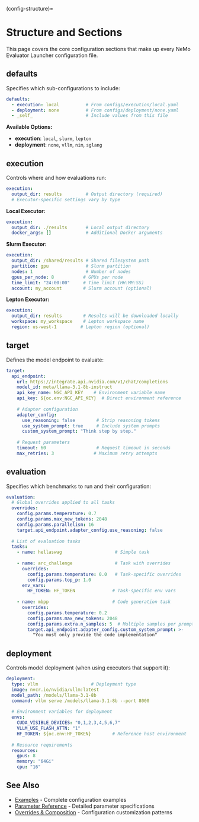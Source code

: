 (config-structure)=

# Structure and Sections

This page covers the core configuration sections that make up every NeMo Evaluator Launcher configuration file.

## defaults

Specifies which sub-configurations to include:

```yaml
defaults:
  - execution: local          # From configs/execution/local.yaml
  - deployment: none          # From configs/deployment/none.yaml
  - _self_                    # Include values from this file
```

**Available Options:**
- **execution**: `local`, `slurm`, `lepton`
- **deployment**: `none`, `vllm`, `nim`, `sglang`

## execution

Controls where and how evaluations run:

```yaml
execution:
  output_dir: results         # Output directory (required)
  # Executor-specific settings vary by type
```

**Local Executor:**
```yaml
execution:
  output_dir: ./results       # Local output directory
  docker_args: []             # Additional Docker arguments
```

**Slurm Executor:**
```yaml
execution:
  output_dir: /shared/results # Shared filesystem path
  partition: gpu              # Slurm partition
  nodes: 1                    # Number of nodes
  gpus_per_node: 8           # GPUs per node
  time_limit: "24:00:00"     # Time limit (HH:MM:SS)
  account: my_account        # Slurm account (optional)
```

**Lepton Executor:**
```yaml
execution:
  output_dir: results        # Results will be downloaded locally
  workspace: my_workspace    # Lepton workspace name
  region: us-west-1         # Lepton region (optional)
```

## target

Defines the model endpoint to evaluate:

```yaml
target:
  api_endpoint:
    url: https://integrate.api.nvidia.com/v1/chat/completions
    model_id: meta/llama-3.1-8b-instruct
    api_key_name: NGC_API_KEY    # Environment variable name
    api_key: ${oc.env:NGC_API_KEY}  # Direct environment reference
    
    # Adapter configuration
    adapter_config:
      use_reasoning: false        # Strip reasoning tokens
      use_system_prompt: true     # Include system prompts
      custom_system_prompt: "Think step by step."
      
    # Request parameters
    timeout: 60                   # Request timeout in seconds
    max_retries: 3               # Maximum retry attempts
```

## evaluation

Specifies which benchmarks to run and their configuration:

```yaml
evaluation:
  # Global overrides applied to all tasks
  overrides:
    config.params.temperature: 0.7
    config.params.max_new_tokens: 2048
    config.params.parallelism: 16
    target.api_endpoint.adapter_config.use_reasoning: false
    
  # List of evaluation tasks
  tasks:
    - name: hellaswag                    # Simple task
    
    - name: arc_challenge                # Task with overrides
      overrides:
        config.params.temperature: 0.0   # Task-specific overrides
        config.params.top_p: 1.0
      env_vars:
        HF_TOKEN: HF_TOKEN              # Task-specific env vars
        
    - name: mbpp                        # Code generation task
      overrides:
        config.params.temperature: 0.2
        config.params.max_new_tokens: 2048
        config.params.extra.n_samples: 5  # Multiple samples per prompt
        target.api_endpoint.adapter_config.custom_system_prompt: >-
          "You must only provide the code implementation"
```

## deployment

Controls model deployment (when using executors that support it):

```yaml
deployment:
  type: vllm                    # Deployment type
  image: nvcr.io/nvidia/vllm:latest
  model_path: /models/llama-3.1-8b
  command: vllm serve /models/llama-3.1-8b --port 8000
  
  # Environment variables for deployment
  envs:
    CUDA_VISIBLE_DEVICES: "0,1,2,3,4,5,6,7"
    VLLM_USE_FLASH_ATTN: "1"
    HF_TOKEN: ${oc.env:HF_TOKEN}        # Reference host environment
    
  # Resource requirements
  resources:
    gpus: 8
    memory: "64Gi"
    cpu: "16"
```

## See Also

- [Examples](examples.md) - Complete configuration examples
- [Parameter Reference](parameters.md) - Detailed parameter specifications
- [Overrides & Composition](overrides.md) - Configuration customization patterns
